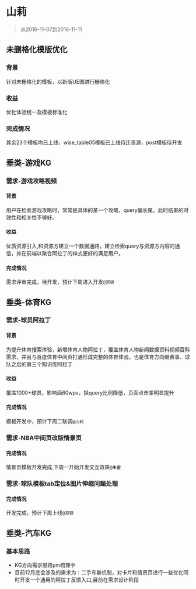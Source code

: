 # 山莉

> 从2016-11-07到2016-11-11


## 未删格化模版优化

### 背景
针对未栅格化的模板，以新版UE图进行栅格化


### 收益

优化体验统一及模板标准化

### 完成情况

其余23个模板均已上线，wise_table05模板已上线待迁资源，post模板待开发


## 垂类-游戏KG

### 需求-游戏攻略视频

#### 背景
用户在检索游戏攻略时，常常是具体的某一个攻略，query偏长尾。此时结果的时效性和相关性不够好。

#### 收益

优质资源引入,和资源方建立一个数据通路，建立检索query与资源方内容的通信，并在前端以聚合阿拉丁的样式更好的满足用户。

#### 完成情况

需求评审完成，待开发，预计下周进入开发`@郑铎`


## 垂类-体育KG

### 需求-球员阿拉丁

#### 背景
为提升体育搜索体验，新增体育人物阿拉丁，覆盖体育人物新闻数据资料视频百科需求，并且与百度体育中间页打通形成完整的体育体验。也是体育方向继赛事、球队之后的第三个知识库阿拉丁

#### 收益

覆盖1000+球员，影响面60wpv，换query比例降低，页面点击率明显提升

#### 完成情况

模板开发中，预计下周二联调`@山莉`

### 需求-NBA中间页改版情景页

#### 完成情况

情景页模板开发完成,下周一开始开发交互效果`@朱雷`

### 需求-球队模板tab定位&图片伸缩问题处理

#### 完成情况

开发完成，预计下周上线`@郑铎`


## 垂类-汽车KG

### 基本思路

* KG方向需求思路pm梳理中
* 目前12月底会涉及的需求为：二手车新机制，对卡片和情景页进行一些优化同时开发一个通用的阿拉丁反馈入口,目前在需求设计阶段
